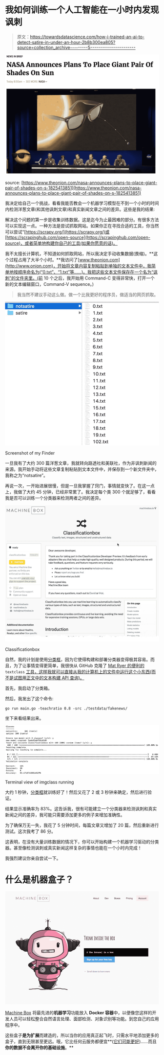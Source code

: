 # 我如何训练一个人工智能在一小时内发现讽刺

> 原文：<https://towardsdatascience.com/how-i-trained-an-ai-to-detect-satire-in-under-an-hour-2b8b300ea805?source=collection_archive---------5----------------------->

![](img/bcd32b24dc56bf86341cf1354c3ec425.png)

source: [https://www.theonion.com/nasa-announces-plans-to-place-giant-pair-of-shades-on-s-1825413851](https://www.theonion.com/nasa-announces-plans-to-place-giant-pair-of-shades-on-s-1825413851)

我决定给自己一个挑战，看看我能否教会一个机器学习模型在不到一个小时的时间内检测洋葱文章(和其他讽刺文章)和真实新闻文章之间的差异。这些是我的结果:

解决这个问题的第一步是收集训练数据。这是迄今为止最困难的部分。有很多方法可以实现这一点。一种方法是尝试抓取网站。如果你正在寻找合适的工具，你当然可以尝试“[https://scrapy.org/](https://scrapy.org/)或[https://scrapinghub.com/open-source](https://scrapinghub.com/open-source)，或者简单地构建你自己的工具(如果你愿意的话)。

我不太擅长计算机，不知道如何抓取网站，所以我决定手动收集数据(畏缩)。**这个过程占用了大半个小时。**我访问了[www.theonion.com](http://www.onion.com)，开始将文章内容复制粘贴到单独的文本文件中，我简单地按顺序命名为(“0.txt”、“1.txt”等……)。我把这些文本文件保存在一个名为“讽刺”的文件夹里。(前 10 个之后，我开始用 Command-C 变得非常快，打开一个新的文本编辑窗口，Command-V sequence。)

> 我当然不建议手动这么做。做一个比我更好的程序员，做适当的网页抓取。

![](img/1e06cac0f3871d01fafb53d1e922a322.png)

Screenshot of my Finder

一旦我有了大约 300 篇洋葱文章，我就转向路透社和美联社，作为非讽刺新闻的来源。我开始手动将这些文章复制粘贴到文本文件中，并保存到一个新文件夹中，我称之为“notsatire”。

再说一次，一开始进展很慢，但是一旦我掌握了窍门，事情就变快了。在这一点上，我做了大约 45 分钟，已经非常累了。我决定每个类 300 个就足够了，看看我是否可以训练一个分类器来检测两者之间的差异。

![](img/0a0aa74b6909c6e312a5ca57256a62fd.png)

Classificationbox

自然，我的计划是使用[分类框](https://goo.gl/YpVjup)，因为它使得构建和部署分类器变得极其容易。而且，为了让事情变得更简单，我很快从 GitHub 克隆了 [Mat Ryer 的便利的](https://github.com/machinebox/toys/tree/master/textclass) `textclass` [工具，这样我就可以直接从我的计算机上的文件中运行这个小东西(而不是试图用正文中的文本构建 API 查询)。](https://github.com/machinebox/toys/tree/master/textclass)

首先，我启动了分类箱。

然后，我发出了这个命令:

```
go run main.go -teachratio 0.8 -src ./testdata/fakenews/
```

坐下来看结果出来。

![](img/76ea664736e0448c87c60938a203fb80.png)

Terminal view of imgclass running

大约 1 秒钟，[分类框](https://goo.gl/YpVjup)就训练好了！然后又花了 2 或 3 秒钟来确定，然后进行验证。

结果显示准确率为 83%。这告诉我，很有可能建立一个分类器来检测讽刺和真实新闻之间的差异，我可能只需要添加更多的例子来增加准确性。

为了确保万无一失，我花了 5 分钟时间，每篇文章又增加了 20 篇，然后重新进行测试。这次我考了 86 分。

这表明，在没有大量训练数据的情况下，你可以开始构建一个机器学习驱动的分类器。甚至像检测讽刺或真实新闻这样复杂的事情也能在一个小时内完成！

我强烈建议你亲自尝试一下。

# 什么是机器盒子？

![](img/e581cf32ad5b72f99c5e504f96be67b3.png)

[Machine Box](https://goo.gl/YpVjup) 将最先进的**机器学习**功能放入 **Docker 容器**中，以便像您这样的开发人员可以轻松整合自然语言处理、面部检测、对象识别等功能。到您自己的应用程序中。

这些盒子**是为扩展**而建造的，所以当你的应用真正起飞时，只需水平地添加更多的盒子，直到无限甚至更远。哦，它比任何云服务都便宜**([它们可能更好](https://hackernoon.com/which-face-recognition-technology-performs-best-c2c839eb04e7))……而且**你的数据不会离开你的基础设施**。**